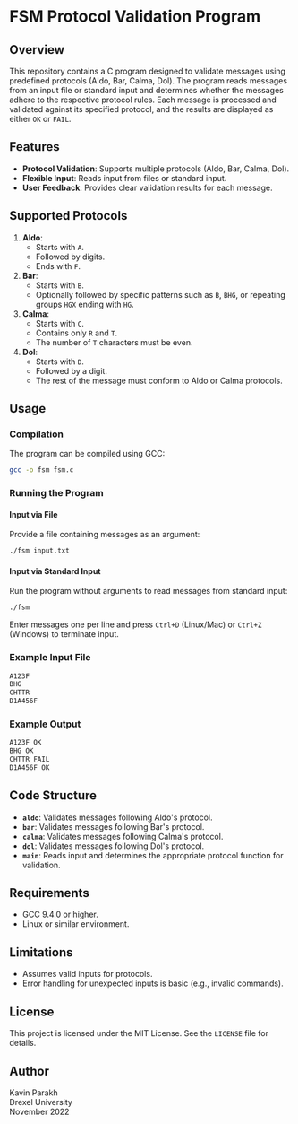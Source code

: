 
# FSM Protocol Validation Program

## Overview
This repository contains a C program designed to validate messages using predefined protocols (Aldo, Bar, Calma, Dol). The program reads messages from an input file or standard input and determines whether the messages adhere to the respective protocol rules. Each message is processed and validated against its specified protocol, and the results are displayed as either `OK` or `FAIL`.

## Features
- **Protocol Validation**: Supports multiple protocols (Aldo, Bar, Calma, Dol).
- **Flexible Input**: Reads input from files or standard input.
- **User Feedback**: Provides clear validation results for each message.

## Supported Protocols
1. **Aldo**:
   - Starts with `A`.
   - Followed by digits.
   - Ends with `F`.
2. **Bar**:
   - Starts with `B`.
   - Optionally followed by specific patterns such as `B`, `BHG`, or repeating groups `HGX` ending with `HG`.
3. **Calma**:
   - Starts with `C`.
   - Contains only `R` and `T`.
   - The number of `T` characters must be even.
4. **Dol**:
   - Starts with `D`.
   - Followed by a digit.
   - The rest of the message must conform to Aldo or Calma protocols.

## Usage

### Compilation
The program can be compiled using GCC:
```bash
gcc -o fsm fsm.c
```

### Running the Program
#### Input via File
Provide a file containing messages as an argument:
```bash
./fsm input.txt
```
#### Input via Standard Input
Run the program without arguments to read messages from standard input:
```bash
./fsm
```
Enter messages one per line and press `Ctrl+D` (Linux/Mac) or `Ctrl+Z` (Windows) to terminate input.

### Example Input File
```txt
A123F
BHG
CHTTR
D1A456F
```

### Example Output
```txt
A123F OK
BHG OK
CHTTR FAIL
D1A456F OK
```

## Code Structure
- **`aldo`**: Validates messages following Aldo's protocol.
- **`bar`**: Validates messages following Bar's protocol.
- **`calma`**: Validates messages following Calma's protocol.
- **`dol`**: Validates messages following Dol's protocol.
- **`main`**: Reads input and determines the appropriate protocol function for validation.

## Requirements
- GCC 9.4.0 or higher.
- Linux or similar environment.

## Limitations
- Assumes valid inputs for protocols.
- Error handling for unexpected inputs is basic (e.g., invalid commands).

## License
This project is licensed under the MIT License. See the `LICENSE` file for details.

## Author
Kavin Parakh  
Drexel University  
November 2022
